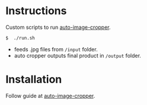 # Instructions
Custom scripts to run [auto-image-cropper](https://github.com/ritiek/auto-image-cropper).

```bash
$  ./run.sh
```
- feeds .jpg files from `/input` folder.
- auto cropper outputs final product in `/output` folder.

# Installation
Follow guide at [auto-image-cropper](https://github.com/ritiek/auto-image-cropper).